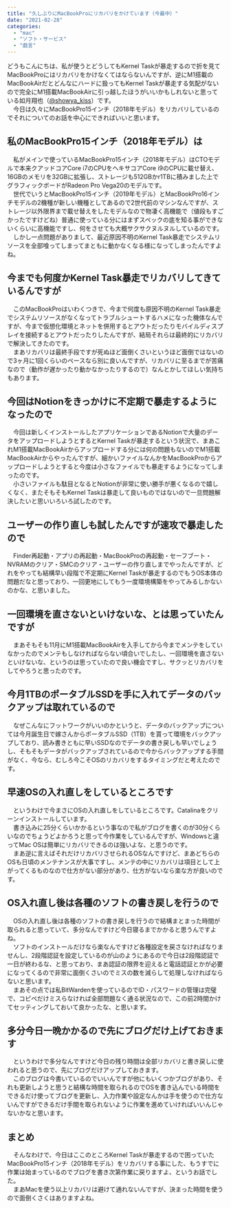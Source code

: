 ```yaml
---
title: "久しぶりにMacBookProにリカバリをかけています（今最中）"
date: "2021-02-28"
categories: 
  - "mac"
  - "ソフト・サービス"
  - "戯言"
---
```


どうもこんにちは、私が使うとどうしてもKernel Taskが暴走するので折を見てMacBookProにはリカバリをかけなくてはならないんですが、逆にM1搭載のMacBookAirだとどんなにハードに扱ってもKernel Taskが暴走する気配がないので完全にM1搭載MacBookAirに引っ越したほうがいいかもしれないと思っている如月翔也（[@showya\_kiss](http://twitter.com/showya_kiss)）です。  
　今日は久々にMacBookPro15インチ（2018年モデル）をリカバリしているのでそれについてのお話を中心にできればいいと思います。  

## 私のMacBookPro15インチ（2018年モデル）は

　私がメインで使っているMacBookPro15インチ（2018年モデル）はCTOモデルで本来クアッドコアCore i7のCPUをヘキサコアCore i9のCPUに載せ替え、16GBのメモリを32GBに拡張し、ストレージも512GBかr1TBに積みました上でグラフィックボードがRadeon Pro Vega20のモデルです。  
　世代でいうとMacBookPro15インチ（2019年モデル）とMacBookPro16インチモデルの2機種が新しい機種としてあるので2世代前のマシンなんですが、ストレージ以外限界まで載せ替えをしたモデルなので物凄く高機能で（値段もすごかったですけどね）普通に使っている分にはまずスペックの底を知る事ができないくらいに高機能ですし、何をさせても大概サクサクヌルヌルしているのです。  
　しかし一点問題がありまして、最近原因不明のKernel Task暴走でシステムリソースを全部喰ってしまってまともに動かなくなる様になってしまったんですよね。  

## 今までも何度かKernel Task暴走でリカバリしてきているんですが

　このMacBookProはいわくつきで、今まで何度も原因不明のKernel Task暴走でシステムリソースがなくなってトラブルシュートするハメになった機体なんですが、今まで仮想化環境とネットを併用するとアウトだったりモバイルディスプレイを接続するとアウトだったりしたんですが、結局それらは最終的にリカバリで解決してきたのです。  
　まあリカバリは最終手段ですが死ぬほど面倒くさいというほど面倒ではないので3ヶ月に1回くらいのペースなら別に良いんですが、リカバリに至るまでが苦痛なので（動作が遅かったり動かなかったりするので）なんとかしてほしい気持ちもあります。  

## 今回はNotionをきっかけに不定期で暴走するようになったので

　今回は新しくインストールしたアプリケーションであるNotionで大量のデータをアップロードしようとするとKernel Taskが暴走するという状況で、まあこれM1搭載MacBookAirからアップロードする分には何の問題もないのでM1搭載MacBookAirからやったんですが、細かいファイルなんかをMacBookProからアップロードしようとすると今度は小さなファイルでも暴走するようになってしまったのです。  
　小さいファイルも駄目となるとNotionが非常に使い勝手が悪くなるので嬉しくなく、またそもそもKernel Taskは暴走して良いものではないので一旦問題解決したいと思いいろいろ試したのです。  

## ユーザーの作り直しも試したんですが速攻で暴走したので

　Finder再起動・アプリの再起動・MacBookProの再起動・セーフブート・NVRAMのクリア・SMCのクリア・ユーザーの作り直しまでやったんですが、どれをやっても結構早い段階で不定期にKernel Taskが暴走するのでもうOS本体の問題だなと思っており、一回更地にしてもう一度環境構築をやってみるしかないのかな、と思いました。  

## 一回環境を直さないといけないな、とは思っていたんですが

　まあそもそも11月にM1搭載MacBookAirを入手してから今までメンテをしていなかったのでメンテもしなければならない頃合いでしたし、一回環境を直さないといけないな、というのは思っていたので良い機会ですし、サクッとリカバリをしてやろうと思ったのです。  

## 今月1TBのポータブルSSDを手に入れてデータのバックアップは取れているので

　なぜこんなにフットワークがいいのかというと、データのバックアップについては今月誕生日で嫁さんからポータブルSSD（1TB）を貰って環境をバックアップしており、読み書きともに早いSSDなのでデータの書き戻しも早いでしょうし、そもそもデータがバックアップされているので今からバックアップする手間がなく、今なら、むしろ今こそOSのリカバリをするタイミングだと考えたのです。  

## 早速OSの入れ直しをしているところです

　というわけで今まさにOSの入れ直しをしているところです。Catalinaをクリーンインストールしています。  
　書き込みに25分くらいかかるという事なので私がブログを書くのが30分くらいなのでちょうどよかろうと思って今作業をしているんですが、Windowsと違ってMac OSは簡単にリカバリできるのは強いよな、と思うのです。  
　まあ逆に言えばそれだけリカバリさせられるOSなんですけど、まあどちらのOSも日頃のメンテナンスが大事ですし、メンテの中にリカバリは項目として上がってくるものなので仕方がない部分があり、仕方がないなら楽な方が良いのです。  

## OS入れ直し後は各種のソフトの書き戻しを行うので

　OSの入れ直し後は各種のソフトの書き戻しを行うので結構まとまった時間が取られると思っていて、多分なんですけど今日寝るまでかかると思うんですよね。  
　ソフトのインストールだけなら楽なんですけど各種設定を戻さなければなりませんし、2段階認証を設定しているのが山のようにあるので今日は2段階認証で一日が終わるな、と思っており、まあ認証の限界を迎えると電話認証とかが必要になってくるので非常に面倒くさいのでミスの数を減らして処理しなければならないと思います。  
　まあその点では私BitWardenを使っているのでID・パスワードの管理は完璧で、コピペだけミスらなければ全部問題なく通る状況なので、この前2時間かけてセッティングしておいて良かったな、と思います。  

## 多分今日一晩かかるので先にブログだけ上げておきます

　というわけで多分なんですけど今日の残り時間は全部リカバリと書き戻しに使われると思うので、先にブログだけアップしておきます。  
　このブログは今書いているのでいいんですが他にもいくつかブログがあり、それも更新しようと思うと結構な時間を取られるのでOSを書き込んでいる時間をできるだけ使ってブログを更新し、入力作業や設定なんかは手を使うので仕方ないんですができるだけ手間を取られないように作業を進めていければいいんじゃないかなと思います。  

## まとめ

　そんなわけで、今日はここのところKernel Taskが暴走するので困っていたMacBookPro15インチ（2018年モデル）をリカバリする事にした、もうすでに作業は始まっているのでブログを書き次第作業に戻りますよ、というお話でした。  
　まあMacを使う以上リカバリは避けて通れないんですが、決まった時間を使うので面倒くさくはありますよね。
